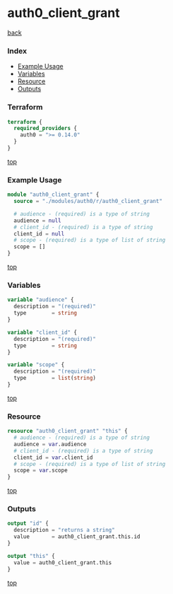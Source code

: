 # auth0_client_grant

[back](../auth0.md)

### Index

- [Example Usage](#example-usage)
- [Variables](#variables)
- [Resource](#resource)
- [Outputs](#outputs)

### Terraform

```terraform
terraform {
  required_providers {
    auth0 = ">= 0.14.0"
  }
}
```

[top](#index)

### Example Usage

```terraform
module "auth0_client_grant" {
  source = "./modules/auth0/r/auth0_client_grant"

  # audience - (required) is a type of string
  audience = null
  # client_id - (required) is a type of string
  client_id = null
  # scope - (required) is a type of list of string
  scope = []
}
```

[top](#index)

### Variables

```terraform
variable "audience" {
  description = "(required)"
  type        = string
}

variable "client_id" {
  description = "(required)"
  type        = string
}

variable "scope" {
  description = "(required)"
  type        = list(string)
}
```

[top](#index)

### Resource

```terraform
resource "auth0_client_grant" "this" {
  # audience - (required) is a type of string
  audience = var.audience
  # client_id - (required) is a type of string
  client_id = var.client_id
  # scope - (required) is a type of list of string
  scope = var.scope
}
```

[top](#index)

### Outputs

```terraform
output "id" {
  description = "returns a string"
  value       = auth0_client_grant.this.id
}

output "this" {
  value = auth0_client_grant.this
}
```

[top](#index)